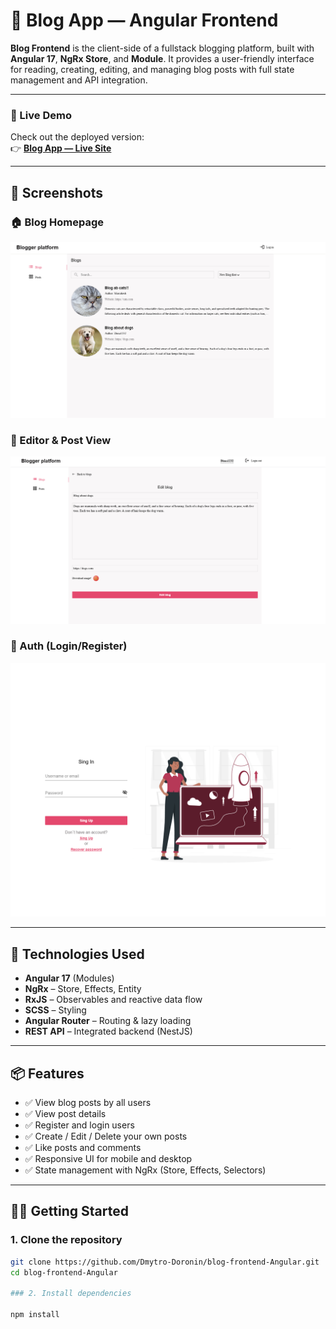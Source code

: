# 📝 Blog App — Angular Frontend

**Blog Frontend** is the client-side of a fullstack blogging platform, built with **Angular 17**, **NgRx Store**, and **Module**. It provides a user-friendly interface for reading, creating, editing, and managing blog posts with full state management and API integration.

---

### 🔗 Live Demo

Check out the deployed version:  
👉 [**Blog App — Live Site**](https://blog-frontend-angular-eight.vercel.app)


---

## 📸 Screenshots

### 🏠 Blog Homepage
![Homepage](./screenshots/home.png)

### 📝 Editor & Post View
![Editor](./screenshots/edit.png)

### 🔐 Auth (Login/Register)
![Auth](./screenshots/login.png)


---

## 🚀 Technologies Used

- **Angular 17** (Modules)
- **NgRx** – Store, Effects, Entity
- **RxJS** – Observables and reactive data flow
- **SCSS** – Styling
- **Angular Router** – Routing & lazy loading
- **REST API** – Integrated backend (NestJS)

---

## 📦 Features

- ✅ View blog posts by all users
- ✅ View post details
- ✅ Register and login users
- ✅ Create / Edit / Delete your own posts
- ✅ Like posts and comments
- ✅ Responsive UI for mobile and desktop
- ✅ State management with NgRx (Store, Effects, Selectors)

---

## 🧑‍💻 Getting Started

### 1. Clone the repository

```bash
git clone https://github.com/Dmytro-Doronin/blog-frontend-Angular.git
cd blog-frontend-Angular

### 2. Install dependencies

npm install
